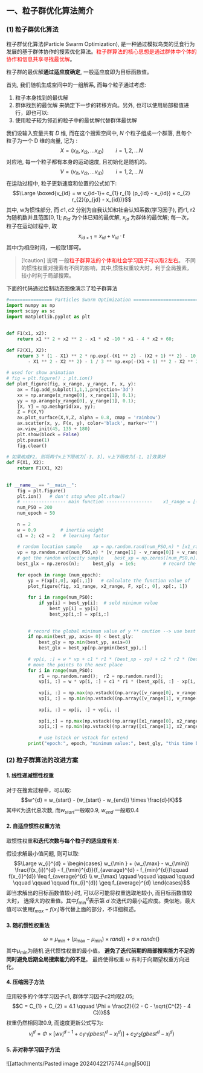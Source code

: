 ## 一、粒子群优化算法简介
### (1) 粒子群优化算法
粒子群优化算法(Particle Swarm Optimization), 是一种通过模拟鸟类的觅食行为发展的基于群体协作的搜索优化算法。<mark style="background: transparent; color: red">粒子群算法的核心思想是通过群体中个体的协作和信息共享寻找最优解</mark>。

粒子群的最优解**通过适应度确定**, 一般适应度即为目标函数值。

首先, 我们随机生成空间中的一组解系, 而每个粒子通过考虑:
1. 粒子本身找到的最优解
2. 群体找到的最优解
来确定下一步的转移方向。另外, 也可以使用局部极值进行，即也可以:
3. 使用粒子较为邻近的粒子中的最优解代替群体最优解

我们设输入变量共有 $D$ 维, 而在这个搜索空间中, $N$ 个粒子组成一个群落, 且每个粒子为一个 D 维的向量, 记为 : 
$$X = (x_{i1} , x_{i2}, \dots x_{iD})\qquad i = 1,2, \dots  N$$
对应地, 每一个粒子都有本身的运动速度, 且初始化是随机的。
$$V  = (v_{i1} ,v_{i2}, \dots v_{iD})\qquad i = 1,2, \dots  N$$
在运动过程中, 粒子更新速度和位置的公式如下: 
$$\Large \boxed{v_{id} = w  v_{id-1}+ c_{1} r_{1}  (p_{id} - x_{id}) + c_{2} r_{2}(p_{jd} - x_{id})}$$
其中, w为惯性部分, 而 $c1, c2$ 分别为自我认知和社会认知系数(学习因子), 而r1, r2为随机数并且范围$[0,1]$; $p_{id}$ 为个体已知的最优解, $x_{jd}$ 为群体的最优解; 每一次，粒子在运动过程中, 取
$$x_{id + 1} = x_{id} + v_{id} \cdot  t$$
其中$t$为相应时间，一般取1即可。
> [!caution] 说明
> 一般<mark style="background: transparent; color: red">粒子群算法的个体和社会学习因子可以取2左右</mark>。
> 不同的惯性权重对搜索有不同的影响，其中,惯性权重较大时，利于全局搜素，较小时利于局部搜索。

下面的代码通过绘制动态图像演示了粒子群算法
```python title:粒子群优化算法示例代码如下
#================ Particles Swarm Optimization =================================  
import numpy as np  
import scipy as sc  
import matplotlib.pyplot as plt  
  
  
def F1(x1, x2):  
    return x1 ** 2 + x2 ** 2 - x1 * x2 -10 * x1 - 4 * x2 + 60;
  
def F2(X1, X2):  
    return 3 * (1 - X1) ** 2 * np.exp(-(X1 ** 2) - (X2 + 1) ** 2) - 10 * (X1 / 5 - X1 ** 3 - X2 ** 5) * np.exp( \  
        - X1 ** 2 - X2 ** 2) - 1 / 3 ** np.exp(-(X1 + 1) ** 2 - X2 ** 2)  
  
# used for show animation  
# fig = plt.figure() ; plt.ion()  
def plot_figure(fig, x_range, y_range, F, x, y):  
    ax = fig.add_subplot(1,1,1,projection='3d')  
    xx = np.arange(x_range[0], x_range[1], 0.1);  
    yy = np.arange(y_range[0], y_range[1], 0.1);  
    [X, Y] = np.meshgrid(xx, yy);  
    Z = F(X,Y)  
    ax.plot_surface(X,Y,Z, alpha = 0.8, cmap = 'rainbow')  
    ax.scatter(x, y, F(x, y), color='black', marker='^')  
    ax.view_init(45, 135 + 180)  
    plt.show(block = False)  
    plt.pause(1)  
    fig.clear()  
  
# 如果改成F2, 则将两个x上下限改为[-3, 3], v上下限改为[-1, 1]效果好  
def F(X1, X2):  
    return F1(X1, X2)  
  
  
if __name__ == "__main__":  
    fig = plt.figure()  
    plt.ion()   # don't stop when plt.show()  
    # ---------------- main function -----------------    x1_range = [-15, 15]; x2_range = [-15, 15]; v_range = [-5, 5];  
    num_PSO = 200  
    num_epoch = 50  
  
    n = 2  
    w = 0.9         # inertia weight  
    c1 = 2; c2 = 2   # learning factor  
  
    # random location sample    xp = np.random.rand(num_PSO,n) * [x1_range[1] - x1_range[0], x2_range[1] - x2_range[0]] + [x1_range[0], x2_range[0]]  
    vp = np.random.rand(num_PSO,n) * [v_range[1] - v_range[0]] + v_range[0]  # [-1, 1] in axis  
    # get the random velocity sample    best_xp = np.zeros([num_PSO,n]); best_yp = 1e5 * np.ones([num_PSO, 1])  # record the self   minimum value coordinate  
    best_glx = np.zeros(n);     best_gly  = 1e5;          # record the global minimum value coordinate  
  
    for epoch in range (num_epoch):  
        yp = F(xp[:,0], xp[:,1])   # calculate the function value of  
        plot_figure(fig, x1_range, x2_range, F, xp[:, 0], xp[:, 1])  
  
        for i in range(num_PSO):  
            if yp[i] < best_yp[i]:  # seld minimum value  
                best_yp[i] = yp[i]  
                best_xp[i,:] = xp[i,:]  
  
  
        # record the global minimum value of y ** caution --> use best array for each for judge  
        if np.min(best_yp, axis= 0) < best_gly:  
            best_gly = np.min(best_yp, axis=0)  
            best_glx = best_xp[np.argmin(best_yp),:]  
  
        # vp[i, :] = w * vp + c1 * r1 * (best_xp - xp) + c2 * r2 * (best_glx - xp)  
        # move the points to the next place  
        for i in range(num_PSO):  
            r1 = np.random.rand();  r2 = np.random.rand();  
            vp[i, :] = w * vp[i, :] + c1 * r1 * (best_xp[i, :] - xp[i, :]) + c2 * r2 * (best_glx - xp[i, :])  
  
            vp[i, :] = np.max(np.vstack((np.array([v_range[0], v_range[0]]), vp[i, :])), axis=0)  
            vp[i, :] = np.min(np.vstack((np.array([v_range[1], v_range[1]]), vp[i, :])), axis=0)  
  
            xp[i, :] = xp[i, :] + vp[i, :]  
  
            xp[i,:] = np.max(np.vstack((np.array([x1_range[0], x2_range[0]]), xp[i,:])),axis=0)  
            xp[i,:] = np.min(np.vstack((np.array([x1_range[1], x2_range[1]]), xp[i,:])),axis=0)  
  
            # use hstack or vstack for extend  
        print("epoch:", epoch, "minimum value:", best_gly, "this time best:", np.min(yp));
```

### (2) 粒子群算法的改进方案
#### 1. 线性递减惯性权重
对于在搜索过程中，可以取:
$$w^{d} = w_{start} - (w_{start} - w_{end}) \times \frac{d}{K}$$
其中$K$为迭代总次数, 而$w_{start}$一般取0.9, $w_{end}$ 一般取0.4

#### 2. 自适应惯性权重方法
取惯性权重**和迭代次数与每个粒子的适应度有关**:

假设求解最小值问题, 则可以取: 
$$\Large w_{i}^{d} = \begin{cases}
w_{\min } + (w_{\max} - w_{\min})  \frac{f(x_{i})^{d} - f_{\min}^{d}}{f_{average}^{d}  - f_{min}^{d}}\qquad  f(x_{i}^{d}) \leq f_{average}^{d} \\
w_{\max} \qquad \qquad \qquad \qquad  \qquad \qquad \qquad f(x_{i}^{d}) \geq  f_{average}^{d}
\end{cases}$$
即当求解出的目标函数值较小时, 可以尽可能将权重选取地较小, 而目标函数值较大时， 选择大的权重值。其中$f^d_{\min}$表示第 $d$ 次迭代的最小适应度。类似地，最大值可以使用$f_{max} - f(x_{i})$等代替上面的部分，不详细叙述。 

#### 3. 随机惯性权重法
$$\omega = \mu_{\min}+(\mu_{\max} - \mu_{\min}) \times  rand()  + \sigma \times  randn()$$
其中$\mu_{\min}$为随机 迭代惯性权重的最小值。 **避免了迭代前期的局部搜索能力不足的同时避免后期全局搜索能力的不足**。
最终使得权重 $\omega$ 有利于向期望权重方向进化。

#### 4. 压缩因子方法
应用较多的个体学习因子$c1$, 群体学习因子c2均取2.05; 
$$C  = C_{1} + C_{2} = 4.1 \qquad  \Phi  = \frac{2}{(2 - C - \sqrt{C^{2} - 4 C})}$$
权重仍然相同取0.9, 而速度更新公式写为:
$$v_{i}^{d} =  \Phi \times [w v_{i}^{d-1} + c_{1}r_{1} (pbest_{i}^{d} - x_{i}^{d})] + c_{2}r_{2} (gbest ^{d} - x_{i}^{d})$$
#### 5. 非对称学习因子方法
![[attachments/Pasted image 20240422175744.png|500]]
